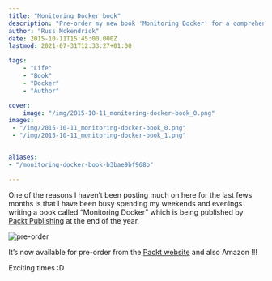 ```yaml
---
title: "Monitoring Docker book"
description: "Pre-order my new book 'Monitoring Docker' for a comprehensive guide to container monitoring. Stay ahead of the game with tips and tricks"
author: "Russ Mckendrick"
date: 2015-10-11T15:45:00.000Z
lastmod: 2021-07-31T12:33:27+01:00

tags:
    - "Life"
    - "Book"
    - "Docker"
    - "Author"

cover:
    image: "/img/2015-10-11_monitoring-docker-book_0.png" 
images:
 - "/img/2015-10-11_monitoring-docker-book_0.png"
 - "/img/2015-10-11_monitoring-docker-book_1.png"


aliases:
- "/monitoring-docker-book-b3bae9bf968b"

---
```


One of the reasons I haven’t been posting much on here for the last fews months is that I have been busy spending my weekends and evenings writing a book called “Monitoring Docker” which is being published by [Packt Publishing](https://www.packtpub.com) at the end of the year.

![pre-order](/img/2015-10-11_monitoring-docker-book_1.png)

It’s now available for pre-order from the [Packt website](https://www.packtpub.com/virtualization-and-cloud/monitoring-docker/) and also Amazon !!!

Exciting times :D
